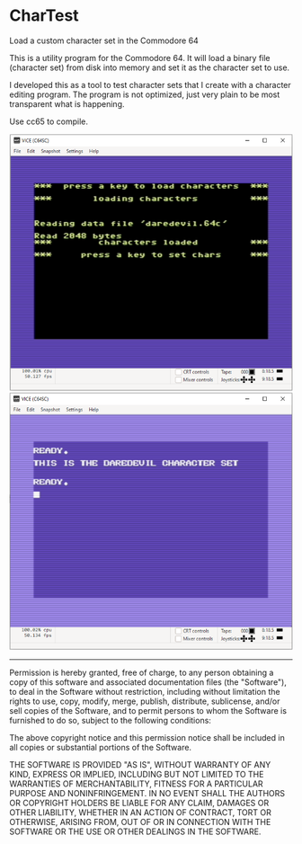# CharTest
Load a custom character set in the Commodore 64

This is a utility program for the Commodore 64.
It will load a binary file (character set) from disk into memory and set it as the character set to use.

I developed this as a tool to test character sets that I create with a character editing program.
The program is not optimized, just very plain to be most transparent what is happening.

Use cc65 to compile.

![Alt text](/screen1.png?raw=true "Screen1")
![Alt text](/screen2.png?raw=true "Screen2")

---------------------------------------------------------

Permission is hereby granted, free of charge, to any person obtaining a copy of this software and associated documentation files (the "Software"), to deal in the Software without restriction, including without limitation the rights to use, copy, modify, merge, publish, distribute, sublicense, and/or sell copies of the Software, and to permit persons to whom the Software is furnished to do so, subject to the following conditions:

The above copyright notice and this permission notice shall be included in all copies or substantial portions of the Software.

THE SOFTWARE IS PROVIDED "AS IS", WITHOUT WARRANTY OF ANY KIND, EXPRESS OR IMPLIED, INCLUDING BUT NOT LIMITED TO THE WARRANTIES OF MERCHANTABILITY, FITNESS FOR A PARTICULAR PURPOSE AND NONINFRINGEMENT. IN NO EVENT SHALL THE AUTHORS OR COPYRIGHT HOLDERS BE LIABLE FOR ANY CLAIM, DAMAGES OR OTHER LIABILITY, WHETHER IN AN ACTION OF CONTRACT, TORT OR OTHERWISE, ARISING FROM, OUT OF OR IN CONNECTION WITH THE SOFTWARE OR THE USE OR OTHER DEALINGS IN THE SOFTWARE.
